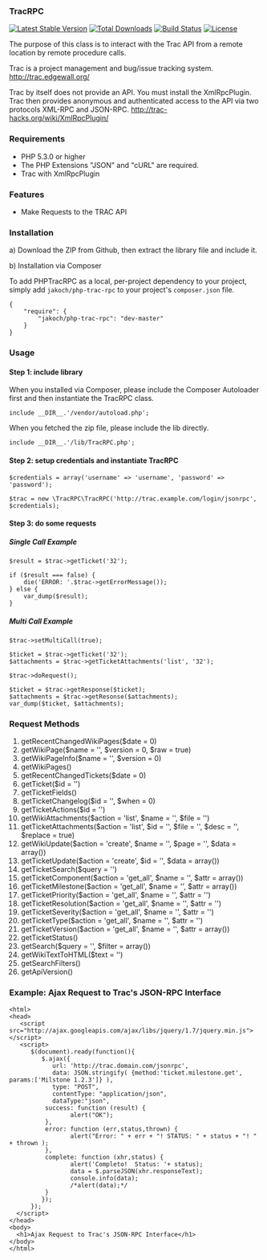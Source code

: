 ### TracRPC

[![Latest Stable Version](https://poser.pugx.org/jakoch/php-trac-rpc/version.png)](https://packagist.org/packages/jakoch/php-trac-rpc)
[![Total Downloads](https://poser.pugx.org/jakoch/php-trac-rpc/d/total.png)](https://packagist.org/packages/jakoch/php-trac-rpc)
[![Build Status](https://travis-ci.org/jakoch/PHPTracRPC.png)](https://travis-ci.org/jakoch/PHPTracRPC)
[![License](https://poser.pugx.org/jakoch/php-trac-rpc/license.png)](https://packagist.org/packages/jakoch/php-trac-rpc)

The purpose of this class is to interact with the Trac API from a remote
location by remote procedure calls.

Trac is a project management and bug/issue tracking system.
http://trac.edgewall.org/

Trac by itself does not provide an API. You must install the XmlRpcPlugin. Trac
then provides anonymous and authenticated access to the API via two protocols
XML-RPC and JSON-RPC.
http://trac-hacks.org/wiki/XmlRpcPlugin/

### Requirements

* PHP 5.3.0 or higher
* The PHP Extensions "JSON" and "cURL" are required.
* Trac with XmlRpcPlugin

### Features

* Make Requests to the TRAC API

### Installation

a) Download the ZIP from Github, then extract the library file and include it.

b) Installation via Composer

To add PHPTracRPC as a local, per-project dependency to your project, simply add `jakoch/php-trac-rpc` to your project's `composer.json` file.

    {
        "require": {
            "jakoch/php-trac-rpc": "dev-master"
        }
    }

### Usage

#### Step 1: include library

When you installed via Composer, please include the Composer Autoloader first and then instantiate the TracRPC class.

```
include __DIR__.'/vendor/autoload.php';
```

When you fetched the zip file, please include the lib directly.

```
include __DIR__.'/lib/TracRPC.php';
```

#### Step 2: setup credentials and instantiate TracRPC

```
$credentials = array('username' => 'username', 'password' => 'password');

$trac = new \TracRPC\TracRPC('http://trac.example.com/login/jsonrpc', $credentials);
```

#### Step 3: do some requests 

##### Single Call Example

```
$result = $trac->getTicket('32');

if ($result === false) {
    die('ERROR: '.$trac->getErrorMessage());
} else {
    var_dump($result);
}
```

##### Multi Call Example

```
$trac->setMultiCall(true);

$ticket = $trac->getTicket('32');
$attachments = $trac->getTicketAttachments('list', '32');

$trac->doRequest();

$ticket = $trac->getResponse($ticket);
$attachments = $trac->getResonse($attachments);
var_dump($ticket, $attachments);
```

### Request Methods

1. getRecentChangedWikiPages($date = 0)
2. getWikiPage($name = '', $version = 0, $raw = true)
3. getWikiPageInfo($name = '', $version = 0)
4. getWikiPages()
5. getRecentChangedTickets($date = 0)
6. getTicket($id = '')
7. getTicketFields()
8. getTicketChangelog($id = '', $when = 0)
9. getTicketActions($id = '')
10. getWikiAttachments($action = 'list', $name = '', $file = '')
11. getTicketAttachments($action = 'list', $id = '', $file = '', $desc = '', $replace = true)
12. getWikiUpdate($action = 'create', $name = '', $page = '', $data = array())
13. getTicketUpdate($action = 'create', $id = '', $data = array())
14. getTicketSearch($query = '')
15. getTicketComponent($action = 'get_all', $name = '', $attr = array())
16. getTicketMilestone($action = 'get_all', $name = '', $attr = array())
17. getTicketPriority($action = 'get_all', $name = '', $attr = '')
18. getTicketResolution($action = 'get_all', $name = '', $attr = '')
19. getTicketSeverity($action = 'get_all', $name = '', $attr = '')
20. getTicketType($action = 'get_all', $name = '', $attr = '')
21. getTicketVersion($action = 'get_all', $name = '', $attr = array())
22. getTicketStatus()
23. getSearch($query = '', $filter = array())
24. getWikiTextToHTML($text = '')
25. getSearchFilters()
26. getApiVersion()

### Example: Ajax Request to Trac's JSON-RPC Interface

```
<html>
<head>
   <script src="http://ajax.googleapis.com/ajax/libs/jquery/1.7/jquery.min.js"></script>
   <script>
      $(document).ready(function(){
         $.ajax({
            url: 'http://trac.domain.com/jsonrpc',
            data: JSON.stringify( {method:'ticket.milestone.get', params:['Milstone 1.2.3']} ),
            type: "POST",
            contentType: "application/json",
            dataType:"json",
          success: function (result) {
                 alert("OK");
          },
          error: function (err,status,thrown) {
                 alert("Error: " + err + "! STATUS: " + status + "! " + thrown );
          },
          complete: function (xhr,status) {
                 alert('Completo!  Status: '+ status);
                 data = $.parseJSON(xhr.responseText);
                 console.info(data);
                 /*alert(data);*/
          }
         });
      });
  </script>
</head>
<body>
  <h1>Ajax Request to Trac's JSON-RPC Interface</h1>
</body>
</html>
```
